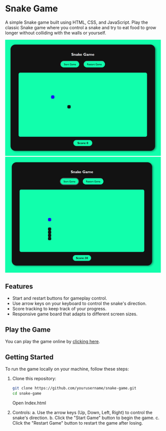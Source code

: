 # Snake Game

A simple Snake game built using HTML, CSS, and JavaScript. Play the classic Snake game where you control a snake and try to eat food to grow longer without colliding with the walls or yourself.

<a align="center">
   
![Snake Game Screenshot](WebPageImage.png)
![Snake Game Screenshot](WebPageImageGameplay.png)
<a/>

## Features

- Start and restart buttons for gameplay control.
- Use arrow keys on your keyboard to control the snake's direction.
- Score tracking to keep track of your progress.
- Responsive game board that adapts to different screen sizes.

## Play the Game

You can play the game online by [clicking here](link_to_your_live_game).

## Getting Started

To run the game locally on your machine, follow these steps:

1. Clone this repository:

   ```bash
   git clone https://github.com/yourusername/snake-game.git
   cd snake-game
    ```
   Open Index.html
   
2. Controls:
  a. Use the arrow keys (Up, Down, Left, Right) to control the snake's direction.
  b. Click the "Start Game" button to begin the game.
  c. Click the "Restart Game" button to restart the game after losing.
